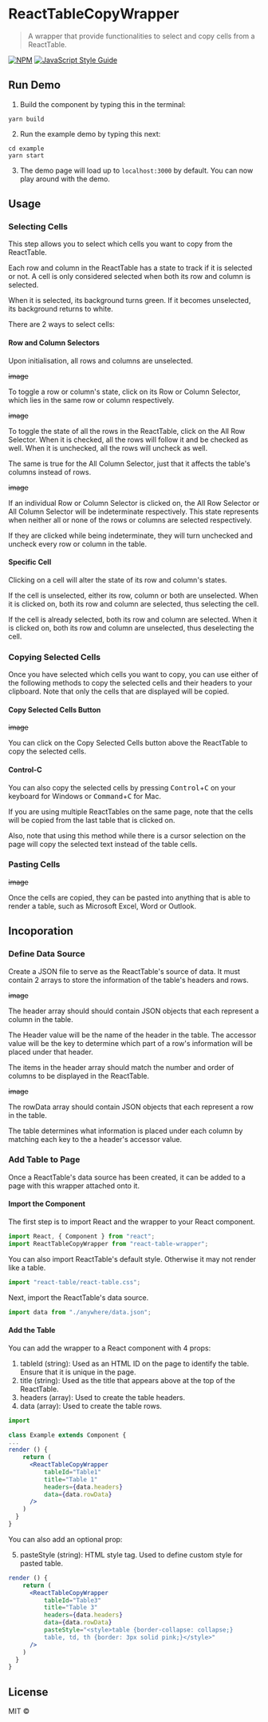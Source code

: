 # ReactTableCopyWrapper

> A wrapper that provide functionalities to select and copy cells from a ReactTable.

[![NPM](https://img.shields.io/npm/v/react-table-wrapper.svg)](https://www.npmjs.com/package/react-table-wrapper) [![JavaScript Style Guide](https://img.shields.io/badge/code%20style-airbnb-brightgreen.svg)](https://github.com/airbnb/javascript)

## Run Demo

1.  Build the component by typing this in the terminal:

```
yarn build
```

2.  Run the example demo by typing this next:

```
cd example
yarn start
```

3.  The demo page will load up to `localhost:3000` by default. You can now play around with the demo.

## Usage

### Selecting Cells

This step allows you to select which cells you want to copy from the ReactTable.

Each row and column in the ReactTable has a state to track if it is selected or not. A cell is only considered selected when both its row and column is selected.

When it is selected, its background turns green. If it becomes unselected, its background returns to white.

There are 2 ways to select cells:

#### Row and Column Selectors

Upon initialisation, all rows and columns are unselected.

~~image~~

To toggle a row or column's state, click on its Row or Column Selector, which lies in the same row or column respectively.

~~image~~

To toggle the state of all the rows in the ReactTable, click on the All Row Selector. When it is checked, all the rows will follow it and be checked as well. When it is unchecked, all the rows will uncheck as well.

The same is true for the All Column Selector, just that it affects the table's columns instead of rows.

~~image~~

If an individual Row or Column Selector is clicked on, the All Row Selector or All Column Selector will be indeterminate respectively. This state represents when neither all or none of the rows or columns are selected respectively.

If they are clicked while being indeterminate, they will turn unchecked and uncheck every row or column in the table.

#### Specific Cell

Clicking on a cell will alter the state of its row and column's states.

If the cell is unselected, either its row, column or both are unselected. When it is clicked on, both its row and column are selected, thus selecting the cell.

If the cell is already selected, both its row and column are selected. When it is clicked on, both its row and column are unselected, thus deselecting the cell.

### Copying Selected Cells

Once you have selected which cells you want to copy, you can use either of the following methods to copy the selected cells and their headers to your clipboard. Note that only the cells that are displayed will be copied.

#### Copy Selected Cells Button

~~image~~

You can click on the Copy Selected Cells button above the ReactTable to copy the selected cells.

#### Control-C

You can also copy the selected cells by pressing <kbd>Control</kbd>+<kbd>C</kbd> on your keyboard for Windows or <kbd>Command</kbd>+<kbd>C</kbd> for Mac.

If you are using multiple ReactTables on the same page, note that the cells will be copied from the last table that is clicked on.

Also, note that using this method while there is a cursor selection on the page will copy the selected text instead of the table cells.

### Pasting Cells

~~image~~

Once the cells are copied, they can be pasted into anything that is able to render a table, such as Microsoft Excel, Word or Outlook.

## Incoporation

### Define Data Source

Create a JSON file to serve as the ReactTable's source of data. It must contain 2 arrays to store the information of the table's headers and rows.

~~image~~

The header array should should contain JSON objects that each represent a column in the table.

The Header value will be the name of the header in the table. The accessor value will be the key to determine which part of a row's information will be placed under that header.

The items in the header array should match the number and order of columns to be displayed in the ReactTable.

~~image~~

The rowData array should contain JSON objects that each represent a row in the table.

The table determines what information is placed under each column by matching each key to the a header's accessor value.

### Add Table to Page

Once a ReactTable's data source has been created, it can be added to a page with this wrapper attached onto it.

#### Import the Component

The first step is to import React and the wrapper to your React component.

```jsx
import React, { Component } from "react";
import ReactTableCopyWrapper from "react-table-wrapper";
```

You can also import ReactTable's default style. Otherwise it may not render like a table.

```jsx
import "react-table/react-table.css";
```

Next, import the ReactTable's data source.

```jsx
import data from "./anywhere/data.json";
```

#### Add the Table

You can add the wrapper to a React component with 4 props:

1.  tableId (string): Used as an HTML ID on the page to identify the table. Ensure that it is unique in the page.
2.  title (string): Used as the title that appears above at the top of the ReactTable.
3.  headers (array): Used to create the table headers.
4.  data (array): Used to create the table rows.

```jsx
import

class Example extends Component {
...
render () {
    return (
      <ReactTableCopyWrapper
          tableId="Table1"
          title="Table 1"
          headers={data.headers}
          data={data.rowData}
      />
    )
  }
}
```

You can also add an optional prop:

5.  pasteStyle (string): HTML style tag. Used to define custom style for pasted table.

```jsx
render () {
    return (
      <ReactTableCopyWrapper
          tableId="Table3"
          title="Table 3"
          headers={data.headers}
          data={data.rowData}
          pasteStyle="<style>table {border-collapse: collapse;}
          table, td, th {border: 3px solid pink;}</style>"
      />
    )
  }
}
```

## License

MIT © [](https://github.com/)

```

```
